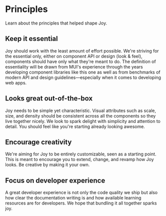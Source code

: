 # Principles

<p class="description">Learn about the principles that helped shape Joy.</p>

## Keep it essential

Joy should work with the least amount of effort possible. We're striving for the essential only, either on component API or design (look & feel), components should have only what they're meant to do. The definition of essentiality will be drawn from MUI's experience through the years developing component libraries like this one as well as from benchmarks of modern API and design guidelines—especially when it comes to developing web apps.

## Looks great out-of-the-box

Joy needs to be simple yet characteristic. Visual attributes such as scale, size, and density should be consistent across all the components so they live together nicely. We look to spark delight with simplicity and attention to detail. You should feel like you're starting already looking awesome.

## Encourage creativity

We're aiming for Joy to be entirely customizable, seen as a starting point. This is meant to encourage you to extend, change, and revamp how Joy looks. Be creative by making it your own.

## Focus on developer experience

A great developer experience is not only the code quality we ship but also how clear the documentation writing is and how available learning resources are for developers. We hope that bundling it all together sparks joy.
